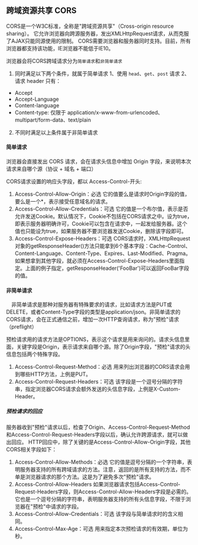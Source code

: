 ## 跨域资源共享 CORS

CORS是一个W3C标准，全称是"跨域资源共享"（Cross-origin resource sharing）。
它允许浏览器向跨源服务器，发出XMLHttpRequest请求，从而克服了AJAX只能同源使用的限制。
CORS需要浏览器和服务器同时支持。目前，所有浏览器都支持该功能，IE浏览器不能低于IE10。

浏览器会将CORS跨域请求分为`简单请求`和`非简单请求`
1. 同时满足以下两个条件，就属于简单请求
1、使用 `head`、`get`、`post` 请求
2、请求 header 只有：
* Accept
* Accept-Language
* Content-language
* Content-type: 仅限于 application/x-www-from-urlencoded、multipart/form-data、text/plain
2. 不同时满足以上条件属于非简单请求

#### 简单请求
浏览器会直接发出 CORS 请求，会在请求头信息中增加 Origin 字段，来说明本次请求来自哪个源（协议 + 域名 + 端口）

CORS请求设置的响应头字段，都以 Access-Control-开头:
1. Access-Control-Allow-Origin：必选
它的值要么是请求时Origin字段的值，要么是一个*，表示接受任意域名的请求。
2. Access-Control-Allow-Credentials：可选
它的值是一个布尔值，表示是否允许发送Cookie。默认情况下，Cookie不包括在CORS请求之中。设为true，即表示服务器明确许可，Cookie可以包含在请求中，一起发给服务器。这个值也只能设为true，如果服务器不要浏览器发送Cookie，删除该字段即可。
3. Access-Control-Expose-Headers：可选
CORS请求时，XMLHttpRequest对象的getResponseHeader()方法只能拿到6个基本字段：Cache-Control、Content-Language、Content-Type、Expires、Last-Modified、Pragma。如果想拿到其他字段，就必须在Access-Control-Expose-Headers里面指定。上面的例子指定，getResponseHeader('FooBar')可以返回FooBar字段的值。

#### 非简单请求
 非简单请求是那种对服务器有特殊要求的请求，比如请求方法是PUT或DELETE，或者Content-Type字段的类型是application/json。非简单请求的CORS请求，会在正式通信之前，增加一次HTTP查询请求，称为"预检"请求（preflight）

预检请求用的请求方法是OPTIONS，表示这个请求是用来询问的。请求头信息里面，关键字段是Origin，表示请求来自哪个源。除了Origin字段，"预检"请求的头信息包括两个特殊字段。

1. Access-Control-Request-Method：必选
用来列出浏览器的CORS请求会用到哪些HTTP方法，上例是PUT。
2. Access-Control-Request-Headers：可选
该字段是一个逗号分隔的字符串，指定浏览器CORS请求会额外发送的头信息字段，上例是X-Custom-Header。

##### 预检请求的回应
服务器收到"预检"请求以后，检查了Origin、Access-Control-Request-Method和Access-Control-Request-Headers字段以后，确认允许跨源请求，就可以做出回应。
HTTP回应中，除了关键的是Access-Control-Allow-Origin字段，其他CORS相关字段如下：
1. Access-Control-Allow-Methods：必选
它的值是逗号分隔的一个字符串，表明服务器支持的所有跨域请求的方法。注意，返回的是所有支持的方法，而不单是浏览器请求的那个方法。这是为了避免多次"预检"请求。
2. Access-Control-Allow-Headers
如果浏览器请求包括Access-Control-Request-Headers字段，则Access-Control-Allow-Headers字段是必需的。它也是一个逗号分隔的字符串，表明服务器支持的所有头信息字段，不限于浏览器在"预检"中请求的字段。
3. Access-Control-Allow-Credentials：可选
该字段与简单请求时的含义相同。
4. Access-Control-Max-Age：可选
用来指定本次预检请求的有效期，单位为秒。